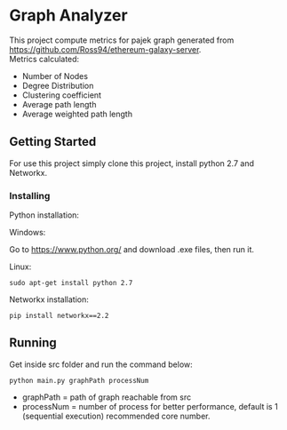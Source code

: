 # Graph Analyzer

This project compute metrics for pajek graph generated from https://github.com/Ross94/ethereum-galaxy-server.  
Metrics calculated:

* Number of Nodes
* Degree Distribution
* Clustering coefficient
* Average path length
* Average weighted path length

## Getting Started

For use this project simply clone this project, install python 2.7 and Networkx.


### Installing

Python installation:

Windows:

Go to https://www.python.org/ and download .exe files, then run it.  

Linux:

```
sudo apt-get install python 2.7
```

Networkx installation:

```
pip install networkx==2.2
```

## Running

Get inside src folder and run the command below:

```
python main.py graphPath processNum
```

* graphPath  = path of graph reachable from src 
* processNum = number of process for better performance, default is 1 (sequential execution) recommended core number. 